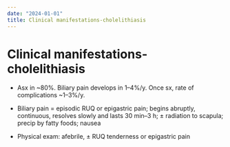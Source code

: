 ```yaml
---
date: "2024-01-01"
title: Clinical manifestations-cholelithiasis
---
```


# Clinical manifestations-cholelithiasis

* Asx in ~80%. Biliary pain develops in 1–4%/y. Once sx, rate of complications ~1–3%/y.

* Biliary pain = episodic RUQ or epigastric pain; begins abruptly, continuous, resolves slowly and lasts 30 min–3 h; ± radiation to scapula; precip by fatty foods; nausea

* Physical exam: afebrile, ± RUQ tenderness or epigastric pain
